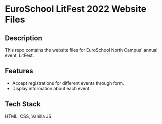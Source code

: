 # EuroSchool LitFest 2022 Website Files

## Description
This repo contains the website files for EuroSchool North Campus' annual event, LitFest.

## Features
- Accept registrations for different events through form.
- Display information about each event

## Tech Stack
HTML, CSS, Vanilla JS

